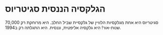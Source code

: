 # הגלקסיה הננסית סגיטריוס

סגיטריוס היא אחת מגלקסיות הלוויין של גלקסיית שביל החלב. היא מרוחקת רק 70,000
שנות-אור! היא גלקסיה אליפטית, וננסית. היא התגלתה רק ב1994.
